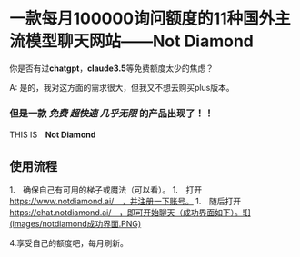 # **一款每月100000询问额度的11种国外主流模型聊天网站——Not Diamond**

你是否有过**chatgpt**，**claude3.5**等免费额度太少的焦虑？

A: 是的，我对这方面的需求很大，但我又不想去购买plus版本。

### 但是一款 *免费* *超快速* *几乎无限* 的产品出现了！！

THIS IS　**Not Diamond**

## 使用流程

1.　确保自己有可用的梯子或魔法（可以看）。
1.　打开　https://www.notdiamond.ai/　，并注册一下账号。
1.　随后打开　https://chat.notdiamond.ai/　，即可开始聊天（成功界面如下）。![](images/notdiamond成功界面.PNG)

4.享受自己的额度吧，每月刷新。
